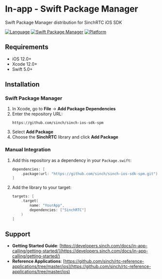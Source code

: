 # In-app - Swift Package Manager
Swift Package Manager distribution for SinchRTC iOS SDK

[![Language](https://img.shields.io/badge/language-Swift-orange?style=flat&logo=swift&logoColor=white)](https://swift.org)
[![Swift Package Manager](https://img.shields.io/badge/SPM-supported-DE5C43.svg?style=flat)](https://swift.org/package-manager/)
[![Platform](https://img.shields.io/badge/platform-iOS%2012%2B-blue.svg?style=flat)](https://developer.apple.com/ios/)

## Requirements

- iOS 12.0+
- Xcode 12.0+
- Swift 5.0+

## Installation

### Swift Package Manager

1. In Xcode, go to **File** → **Add Package Dependencies**
2. Enter the repository URL:
   ```
   https://github.com/sinch/sinch-ios-sdk-spm
   ```
3. Select **Add Package**
4. Choose the **SinchRTC** library and click **Add Package**

### Manual Integration

1. Add this repository as a dependency in your `Package.swift`:
   ```swift
   dependencies: [
       .package(url: "https://github.com/sinch/sinch-ios-sdk-spm.git")
   ]
   ```

2. Add the library to your target:
   ```swift
   targets: [
       .target(
           name: "YourApp",
           dependencies: ["SinchRTC"]
       )
   ]
   ```

## Support

- **Getting Started Guide**: [https://developers.sinch.com/docs/in-app-calling/getting-started/](https://developers.sinch.com/docs/in-app-calling/getting-started/)
- **Reference Applications**: [https://github.com/sinch/rtc-reference-applications/tree/master/ios](https://github.com/sinch/rtc-reference-applications/tree/master/ios)
